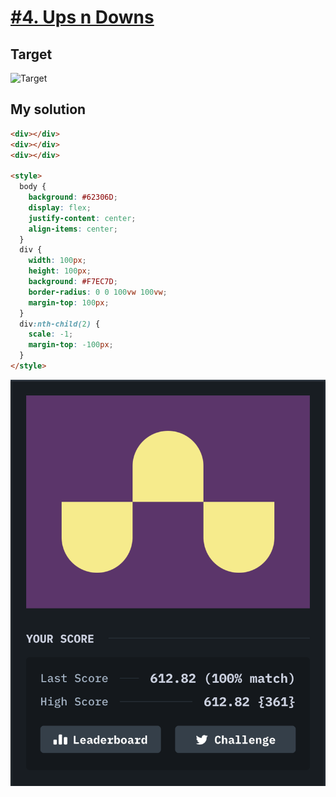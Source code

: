 # [#4. Ups n Downs](https://cssbattle.dev/play/4)

## Target

![Target](https://cssbattle.dev/targets/4@2x.png)

## My solution

```html
<div></div>
<div></div>
<div></div>

<style>
  body {
    background: #62306D;
    display: flex;
    justify-content: center;
    align-items: center;
  }
  div {
    width: 100px;
    height: 100px;
    background: #F7EC7D;
    border-radius: 0 0 100vw 100vw;
    margin-top: 100px;
  }
  div:nth-child(2) {
    scale: -1;
    margin-top: -100px;
  }
</style>
```

![Solution](./images/4-ups-n-downs.png)

